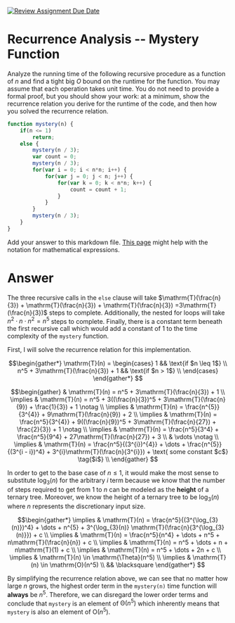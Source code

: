 [![Review Assignment Due Date](https://classroom.github.com/assets/deadline-readme-button-24ddc0f5d75046c5622901739e7c5dd533143b0c8e959d652212380cedb1ea36.svg)](https://classroom.github.com/a/OlW38W4k)
# Recurrence Analysis -- Mystery Function

Analyze the running time of the following recursive procedure as a function of
$n$ and find a tight big $O$ bound on the runtime for the function. You may
assume that each operation takes unit time. You do not need to provide a formal
proof, but you should show your work: at a minimum, show the recurrence relation
you derive for the runtime of the code, and then how you solved the recurrence
relation.

```javascript
function mystery(n) {
    if(n <= 1)
        return;
    else {
        mystery(n / 3);
        var count = 0;
        mystery(n / 3);
        for(var i = 0; i < n*n; i++) {
            for(var j = 0; j < n; j++) {
                for(var k = 0; k < n*n; k++) {
                    count = count + 1;
                }
            }
        }
        mystery(n / 3);
    }
}
```

Add your answer to this markdown file. [This
page](https://docs.github.com/en/get-started/writing-on-github/working-with-advanced-formatting/writing-mathematical-expressions)
might help with the notation for mathematical expressions.

# Answer

The three recursive calls in the `else` clause will take $\mathrm{T}(\frac{n}{3}) + \mathrm{T}(\frac{n}{3}) + \mathrm{T}(\frac{n}{3}) =3\mathrm{T}(\frac{n}{3})$ steps to complete. Additionally, the nested for loops will take $n^{2} \cdot n \cdot n^2 = n^5$ steps to complete. Finally, there is a constant term beneath the first recursive call which would add a constant of $1$ to the time complexity of the `mystery` function.

First, I will solve the recurrence relation for this implementation.


$$\begin{gather*}
\mathrm{T}(n) =
 \begin{cases}
1 && \text{if $n \leq 1$} \\
n^5 + 3\mathrm{T}(\frac{n}{3}) + 1 && \text{if $n > 1$} \\
\end{cases}
\end{gather*}
$$

$$\begin{gather}
& \mathrm{T}(n) = n^5 + 3\mathrm{T}(\frac{n}{3}) + 1 \\
\implies & \mathrm{T}(n) = n^5 + 3((\frac{n}{3})^5 + 3\mathrm{T}(\frac{n}{9}) + \frac{1}{3}) + 1 \notag \\
\implies & \mathrm{T}(n) = \frac{n^{5}}{3^{4}} + 9\mathrm{T}(\frac{n}{9}) + 2 \\
\implies & \mathrm{T}(n) = \frac{n^5}{3^{4}} + 9((\frac{n}{9})^5 + 3\mathrm{T}(\frac{n}{27}) + \frac{2}{3}) + 1 \notag \\
\implies & \mathrm{T}(n) = \frac{n^5}{3^4} + \frac{n^5}{9^4} + 27\mathrm{T}(\frac{n}{27}) + 3 \\
& \vdots \notag \\
\implies & \mathrm{T}(n) = \frac{n^5}{(3^{i})^{4}} + \dots + \frac{n^{5}}{(3^{i - i})^4} + 3^{i}\mathrm{T}(\frac{n}{3^{i}}) + \text{ some constant $c$} \tag{$i$} \\
\end{gather}
$$

In order to get to the base case of $n \leq 1$, it would make the most sense to substitute $\log_{3}(n)$ for the arbitrary $i$ term because we know that the number of steps required to get from $1$ to $n$ can be modeled as the **height** of a ternary tree. Moreover, we know the height of a ternary tree to be $\log_{3}(n)$ where $n$ represents the discretionary input size.

$$\begin{gather*}
\implies & \mathrm{T}(n) = \frac{n^5}{(3^{\log_{3}(n)})^4} + \dots + n^{5} + 3^{\log_{3}(n)} \mathrm{T}(\frac{n}{3^{\log_{3}(n)}}) + c \\
\implies & \mathrm{T}(n) = \frac{n^5}{n^4} + \dots + n^5 + n\mathrm{T}(\frac{n}{n}) + c \\
\implies & \mathrm{T}(n) = n^5 + \dots + n + n\mathrm{T}(1) + c \\
\implies & \mathrm{T}(n) = n^5 + \dots + 2n + c \\
\implies & \mathrm{T}(n) \in \mathrm{\Theta}(n^5) \\
\implies & \mathrm{T}(n) \in \mathrm{O}(n^5) \\
&& \blacksquare
\end{gather*}
$$

By simplifying the recurrence relation above, we can see that no matter how large $n$ grows, the highest order term in the `mystery(n)` time function will **always** be $n^5$. Therefore, we can disregard the lower order terms and conclude that `mystery` is an element of $\mathrm{\Theta}(n^5)$ which inherently means that `mystery` is also an element of $\mathrm{O}(n^5)$.